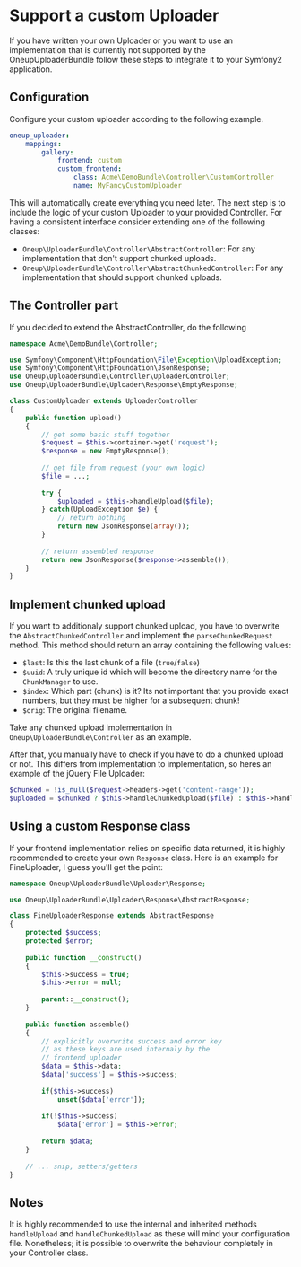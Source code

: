 Support a custom Uploader
=========================

If you have written your own Uploader or you want to use an implementation that is currently not supported by the OneupUploaderBundle follow these steps to integrate it to your Symfony2 application.

## Configuration

Configure your custom uploader according to the following example.

```yml
oneup_uploader:
    mappings:
        gallery:
            frontend: custom
            custom_frontend:
                class: Acme\DemoBundle\Controller\CustomController
                name: MyFancyCustomUploader
```

This will automatically create everything you need later.
The next step is to include the logic of your custom Uploader to your provided Controller. For having a consistent interface consider extending one of the following classes:

* `Oneup\UploaderBundle\Controller\AbstractController`: For any implementation that don't support chunked uploads.
* `Oneup\UploaderBundle\Controller\AbstractChunkedController`: For any implementation that should support chunked uploads.

## The Controller part

If you decided to extend the AbstractController, do the following

```php
namespace Acme\DemoBundle\Controller;

use Symfony\Component\HttpFoundation\File\Exception\UploadException;
use Symfony\Component\HttpFoundation\JsonResponse;
use Oneup\UploaderBundle\Controller\UploaderController;
use Oneup\UploaderBundle\Uploader\Response\EmptyResponse;

class CustomUploader extends UploaderController
{
    public function upload()
    {
        // get some basic stuff together
        $request = $this->container->get('request');
        $response = new EmptyResponse();
        
        // get file from request (your own logic)
        $file = ...;
        
        try {
            $uploaded = $this->handleUpload($file);
        } catch(UploadException $e) {
            // return nothing
            return new JsonResponse(array());
        }
        
        // return assembled response
        return new JsonResponse($response->assemble());
    }
}
```

## Implement chunked upload
If you want to additionaly support chunked upload, you have to overwrite the `AbstractChunkedController` and implement the `parseChunkedRequest` method. This method should return an array containing the following values:

* `$last`: Is this the last chunk of a file (`true`/`false`)
* `$uuid`: A truly unique id which will become the directory name for the `ChunkManager` to use.
* `$index`: Which part (chunk) is it? Its not important that you provide exact numbers, but they must be higher for a subsequent chunk!
* `$orig`: The original filename.

Take any chunked upload implementation in `Oneup\UploaderBundle\Controller` as an example.

After that, you manually have to check if you have to do a chunked upload or not. This differs from implementation to implementation, so heres an example of the jQuery File Uploader:

```php        
$chunked = !is_null($request->headers->get('content-range'));
$uploaded = $chunked ? $this->handleChunkedUpload($file) : $this->handleUpload($file);
```

## Using a custom Response class
If your frontend implementation relies on specific data returned, it is highly recommended to create your own `Response` class. Here is an example for FineUploader, I guess you'll get the point:

```php
namespace Oneup\UploaderBundle\Uploader\Response;

use Oneup\UploaderBundle\Uploader\Response\AbstractResponse;

class FineUploaderResponse extends AbstractResponse
{
    protected $success;
    protected $error;
    
    public function __construct()
    {
        $this->success = true;
        $this->error = null;
        
        parent::__construct();
    }
    
    public function assemble()
    {
        // explicitly overwrite success and error key
        // as these keys are used internaly by the
        // frontend uploader
        $data = $this->data;
        $data['success'] = $this->success;
        
        if($this->success)
            unset($data['error']);
        
        if(!$this->success)
            $data['error'] = $this->error;
        
        return $data;
    }
    
    // ... snip, setters/getters
}
```

## Notes

It is highly recommended to use the internal and inherited methods `handleUpload` and `handleChunkedUpload` as these will mind your configuration file. Nonetheless; it is possible to overwrite the behaviour completely in your Controller class.
